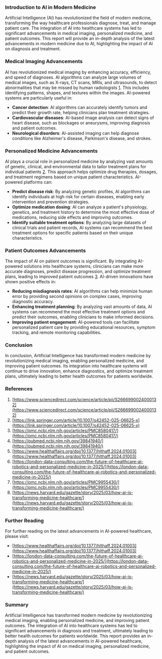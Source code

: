 
### Introduction to AI in Modern Medicine

Artificial Intelligence (AI) has revolutionized the field of modern medicine, transforming the way healthcare professionals diagnose, treat, and manage patient care. The integration of AI into healthcare systems has led to significant advancements in medical imaging, personalized medicine, and patient outcomes. This report will provide an in-depth analysis of the latest advancements in modern medicine due to AI, highlighting the impact of AI on diagnosis and treatment.

### Medical Imaging Advancements

AI has revolutionized medical imaging by enhancing accuracy, efficiency, and speed of diagnoses. AI algorithms can analyze large volumes of medical images, such as X-rays, CT scans, MRIs, and ultrasounds, to detect abnormalities that may be missed by human radiologists  [1](https://www.sciencedirect.com/science/article/pii/S2666990024000132). This includes identifying patterns, shapes, and textures within the images. AI-powered systems are particularly useful in:

- **Cancer detection**: AI algorithms can accurately identify tumors and predict their growth rate, helping clinicians plan treatment strategies.
- **Cardiovascular diseases**: AI-based image analysis can detect signs of heart disease, such as blockages or aneurysms, improving diagnosis and patient outcomes.
- **Neurological disorders**: AI-assisted imaging can help diagnose conditions like Alzheimer's disease, Parkinson's disease, and strokes.

### Personalized Medicine Advancements

AI plays a crucial role in personalized medicine by analyzing vast amounts of genetic, clinical, and environmental data to tailor treatment plans for individual patients  [2](https://link.springer.com/article/10.1007/s42452-025-06625-x). This approach helps optimize drug therapies, dosages, and treatment regimens based on unique patient characteristics. AI-powered platforms can:

- **Predict disease risk**: By analyzing genetic profiles, AI algorithms can identify individuals at high risk for certain diseases, enabling early intervention and prevention strategies.
- **Optimize medication dosing**: AI can analyze a patient's physiology, genetics, and treatment history to determine the most effective dose of medications, reducing side effects and improving outcomes.
- **Identify suitable treatment options**: By analyzing large datasets of clinical trials and patient records, AI systems can recommend the best treatment options for specific patients based on their unique characteristics.

### Patient Outcomes Advancements

The impact of AI on patient outcomes is significant. By integrating AI-powered solutions into healthcare systems, clinicians can make more accurate diagnoses, predict disease progression, and optimize treatment plans, leading to improved patient outcomes  [3](https://pmc.ncbi.nlm.nih.gov/articles/PMC8580417/). AI-driven innovations have shown positive effects in:

- **Reducing misdiagnosis rates**: AI algorithms can help minimize human error by providing second opinions on complex cases, improving diagnostic accuracy.
- **Enhancing treatment planning**: By analyzing vast amounts of data, AI systems can recommend the most effective treatment options and predict their outcomes, enabling clinicians to make informed decisions.
- **Improving patient engagement**: AI-powered tools can facilitate personalized patient care by providing educational resources, symptom tracking, and remote monitoring capabilities.

### Conclusion

In conclusion, Artificial Intelligence has transformed modern medicine by revolutionizing medical imaging, enabling personalized medicine, and improving patient outcomes. Its integration into healthcare systems will continue to drive innovation, enhance diagnostics, and optimize treatment plans, ultimately leading to better health outcomes for patients worldwide.

### References

1. [https://www.sciencedirect.com/science/article/pii/S2666990024000132](https://www.sciencedirect.com/science/article/pii/S2666990024000132)
2. [https://link.springer.com/article/10.1007/s42452-025-06625-x](https://link.springer.com/article/10.1007/s42452-025-06625-x)
3. [https://pmc.ncbi.nlm.nih.gov/articles/PMC8580417/](https://pmc.ncbi.nlm.nih.gov/articles/PMC8580417/)
4. [https://pubmed.ncbi.nlm.nih.gov/39841940/](https://pubmed.ncbi.nlm.nih.gov/39841940/)
5. [https://www.healthaffairs.org/doi/10.1377/hlthaff.2024.01003](https://www.healthaffairs.org/doi/10.1377/hlthaff.2024.01003)
6. [https://london-data-consulting.com/the-future-of-healthcare-ai-robotics-and-personalized-medicine-in-2025/](https://london-data-consulting.com/the-future-of-healthcare-ai-robotics-and-personalized-medicine-in-2025/)
7. [https://pmc.ncbi.nlm.nih.gov/articles/PMC9955430/](https://pmc.ncbi.nlm.nih.gov/articles/PMC9955430/)
8. [https://news.harvard.edu/gazette/story/2025/03/how-ai-is-transforming-medicine-healthcare/](https://news.harvard.edu/gazette/story/2025/03/how-ai-is-transforming-medicine-healthcare/)

### Further Reading

For further reading on the latest advancements in AI-powered healthcare, please visit:

- [https://www.healthaffairs.org/doi/10.1377/hlthaff.2024.01003](https://www.healthaffairs.org/doi/10.1377/hlthaff.2024.01003)
- [https://london-data-consulting.com/the-future-of-healthcare-ai-robotics-and-personalized-medicine-in-2025/](https://london-data-consulting.com/the-future-of-healthcare-ai-robotics-and-personalized-medicine-in-2025/)
- [https://news.harvard.edu/gazette/story/2025/03/how-ai-is-transforming-medicine-healthcare/](https://news.harvard.edu/gazette/story/2025/03/how-ai-is-transforming-medicine-healthcare/)

### Summary

Artificial Intelligence has transformed modern medicine by revolutionizing medical imaging, enabling personalized medicine, and improving patient outcomes. The integration of AI into healthcare systems has led to significant advancements in diagnosis and treatment, ultimately leading to better health outcomes for patients worldwide. This report provides an in-depth analysis of the latest advancements in AI-powered healthcare, highlighting the impact of AI on medical imaging, personalized medicine, and patient outcomes.
